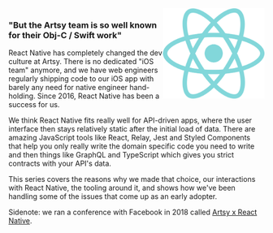 <img src="/images/react-native/artsy_react_logo.svg" style="width:200px; float:right;">

### "But the Artsy team is so well known for their Obj-C / Swift work"

React Native has completely changed the dev culture at Artsy. There is no dedicated "iOS team" anymore, and we have
web engineers regularly shipping code to our iOS app with barely any need for native engineer hand-holding. Since
2016, React Native has been a success for us.

We think React Native fits really well for API-driven apps, where the user interface then stays relatively static
after the initial load of data. There are amazing JavaScript tools like React, Relay, Jest and Styled Components
that help you only really write the domain specific code you need to write and then things like GraphQL and
TypeScript which gives you strict contracts with your API's data.

This series covers the reasons why we made that choice, our interactions with React Native, the tooling around it,
and shows how we've been handling some of the issues that come up as an early adopter.

Sidenote: we ran a conference with Facebook in 2018 called
[Artsy x React Native](http://artsy.github.io/artsy-x-react-native.html).
